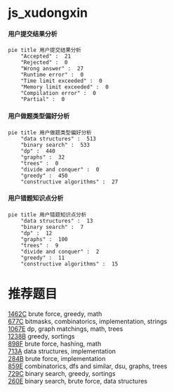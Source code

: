 # js_xudongxin

<!-- tabs:start -->



#### **用户提交结果分析**

```mermaid
pie title 用户提交结果分析
    "Accepted" :  21
    "Rejected" :  0
    "Wrong answer" :  27
    "Runtime error" :  0
    "Time limit exceeded" :  0
    "Memory limit exceeded" :  0
    "Compilation error" :  0
    "Partial" :  0
```

#### **用户做题类型偏好分析**

```mermaid
pie title 用户做题类型偏好分析
    "data structures" :  513
    "binary search" :  533
    "dp" :  440
    "graphs" :  32
    "trees" :  0
    "divide and conquer" :  0
    "greedy" :  450
    "constructive algorithms" :  27
```
#### **用户错题知识点分析**

```mermaid
pie title 用户错题知识点分析
    "data structures" :  13
    "binary search" :  7
    "dp" :  12
    "graphs" :  100
    "trees" :  9
    "divide and conquer" :  2
    "greedy" :  11
    "constructive algorithms" :  15
```



<!-- tabs:end -->
# 推荐题目
[1462C](https://codeforces.com/contest/1462/problem/C)		brute force,
                        greedy,
                        math		  
[677C](https://codeforces.com/contest/677/problem/C)		bitmasks,
                        combinatorics,
                        implementation,
                        strings		  
[1067E](https://codeforces.com/contest/1067/problem/E)		dp,
                        graph matchings,
                        math,
                        trees		  
[1238B](https://codeforces.com/contest/1238/problem/B)		greedy,
                        sortings		  
[898F](https://codeforces.com/contest/898/problem/F)		brute force,
                        hashing,
                        math		  
[713A](https://codeforces.com/contest/713/problem/A)		data structures,
                        implementation		  
[284B](https://codeforces.com/contest/284/problem/B)		brute force,
                        implementation		  
[859E](https://codeforces.com/contest/859/problem/E)		combinatorics,
                        dfs and similar,
                        dsu,
                        graphs,
                        trees		  
[729C](https://codeforces.com/contest/729/problem/C)		binary search,
                        greedy,
                        sortings		  
[260E](https://codeforces.com/contest/260/problem/E)		binary search,
                        brute force,
                        data structures		  

